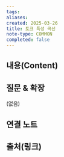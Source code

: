 ```yaml
---
tags:
aliases: 
created: 2025-03-26
title: 토크 특성 곡선
note-type: COMMON
completed: false
---
```


## 내용(Content)


## 질문 & 확장

(없음)

## 연결 노트

## 출처(링크)

